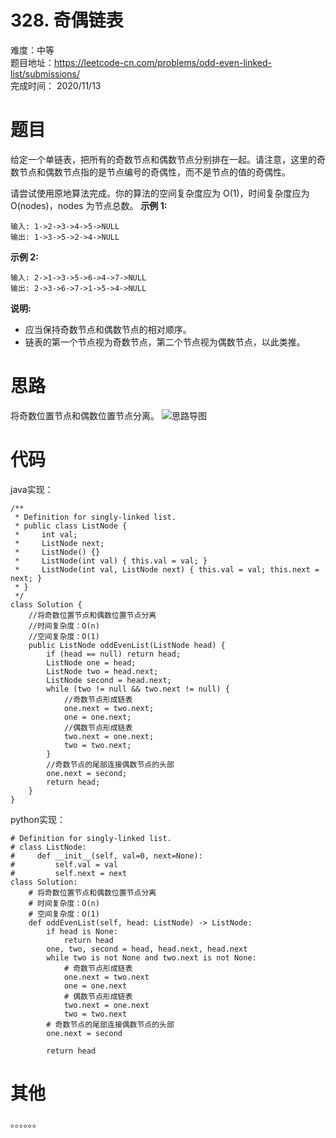 # 328. 奇偶链表

难度：中等   
题目地址：https://leetcode-cn.com/problems/odd-even-linked-list/submissions/    
完成时间：  2020/11/13   
# 题目
给定一个单链表，把所有的奇数节点和偶数节点分别排在一起。请注意，这里的奇数节点和偶数节点指的是节点编号的奇偶性，而不是节点的值的奇偶性。

请尝试使用原地算法完成。你的算法的空间复杂度应为 O(1)，时间复杂度应为 O(nodes)，nodes 为节点总数。
**示例 1:**
```
输入: 1->2->3->4->5->NULL
输出: 1->3->5->2->4->NULL
```
**示例 2:**
```
输入: 2->1->3->5->6->4->7->NULL 
输出: 2->3->6->7->1->5->4->NULL
```
**说明:**
+ 应当保持奇数节点和偶数节点的相对顺序。
+ 链表的第一个节点视为奇数节点，第二个节点视为偶数节点，以此类推。
# 思路
将奇数位置节点和偶数位置节点分离。
![思路导图](https://assets.leetcode-cn.com/solution-static/328/1.png)
# 代码
java实现：
```
/**
 * Definition for singly-linked list.
 * public class ListNode {
 *     int val;
 *     ListNode next;
 *     ListNode() {}
 *     ListNode(int val) { this.val = val; }
 *     ListNode(int val, ListNode next) { this.val = val; this.next = next; }
 * }
 */
class Solution {
    //将奇数位置节点和偶数位置节点分离
    //时间复杂度：O(n)
    //空间复杂度：O(1)
    public ListNode oddEvenList(ListNode head) {
        if (head == null) return head; 
        ListNode one = head;
        ListNode two = head.next;
        ListNode second = head.next;
        while (two != null && two.next != null) {
            //奇数节点形成链表
            one.next = two.next;
            one = one.next;
            //偶数节点形成链表
            two.next = one.next;
            two = two.next;
        }
        //奇数节点的尾部连接偶数节点的头部
        one.next = second;
        return head;
    }
}
```
python实现：
```
# Definition for singly-linked list.
# class ListNode:
#     def __init__(self, val=0, next=None):
#         self.val = val
#         self.next = next
class Solution:
    # 将奇数位置节点和偶数位置节点分离
    # 时间复杂度：O(n)
    # 空间复杂度：O(1)
    def oddEvenList(self, head: ListNode) -> ListNode:
        if head is None:
            return head
        one, two, second = head, head.next, head.next
        while two is not None and two.next is not None:
            # 奇数节点形成链表
            one.next = two.next
            one = one.next
            # 偶数节点形成链表
            two.next = one.next
            two = two.next
        # 奇数节点的尾部连接偶数节点的头部
        one.next = second
        
        return head
```
# 其他
。。。。。。